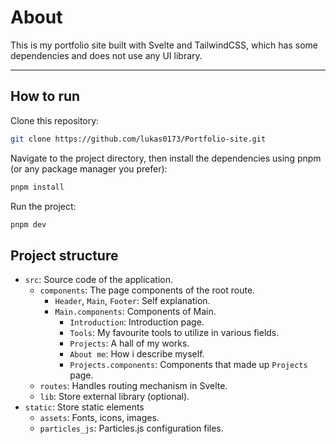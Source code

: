 # About
This is my portfolio site built with Svelte and TailwindCSS, which has some dependencies and does not use any UI library.

---
## How to run
Clone this repository:
```bash
git clone https://github.com/lukas0173/Portfolio-site.git
```
Navigate to the project directory, then install the dependencies using pnpm (or any package manager you prefer):
```bash
pnpm install 
```
Run the project:
```bash
pnpm dev
```
## Project structure
- `src`: Source code of the application.
    - `components`: The page components of the root route.
        - `Header`, `Main`, `Footer`: Self explanation.
        - `Main.components`: Components of Main.
            - `Introduction`: Introduction page.
            - `Tools`: My favourite tools to utilize in various fields.
            - `Projects`: A hall of my works.
            - `About me`: How i describe myself.
            - `Projects.components`: Components that made up `Projects` page.
    - `routes`: Handles routing mechanism in Svelte.
    - `lib`: Store external library (optional).
- `static`: Store static elements
  - `assets`: Fonts, icons, images.
  - `particles_js`: Particles.js configuration files.
